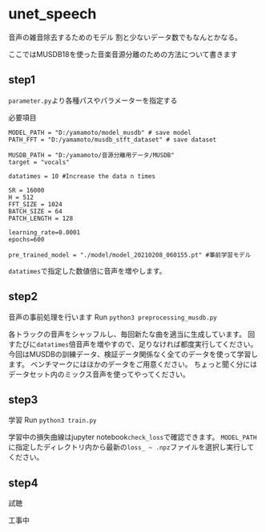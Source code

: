 # unet_speech

音声の雑音除去するためのモデル
割と少ないデータ数でもなんとかなる。

ここではMUSDB18を使った音楽音源分離のための方法について書きます

## step1
`parameter.py`より各種パスやパラメーターを指定する

必要項目
```
MODEL_PATH = "D:/yamamoto/model_musdb" # save model
PATH_FFT = "D:/yamamoto/musdb_stft_dataset" # save dataset

MUSDB_PATH = "D:/yamamoto/音源分離用データ/MUSDB"
target = "vocals"

datatimes = 10 #Increase the data n times

SR = 16000
H = 512
FFT_SIZE = 1024
BATCH_SIZE = 64
PATCH_LENGTH = 128

learning_rate=0.0001
epochs=600

pre_trained_model = "./model/model_20210208_060155.pt" #事前学習モデル
```
`datatimes`で指定した数値倍に音声を増やします。

## step2
音声の事前処理を行います
Run `python3 preprocessing_musdb.py`

各トラックの音声をシャッフルし、毎回新たな曲を適当に生成しています。
回すたびに`datatimes`倍音声を増やすので、足りなければ都度実行してください。
今回はMUSDBの訓練データ、検証データ関係なく全てのデータを使って学習します。
ベンチマークにはほかのデータをご用意ください。
ちょっと聞く分にはデータセット内のミックス音声を使ってやってください。

## step3
学習
Run `python3 train.py`

学習中の損失曲線はjupyter notebook`check_loss`で確認できます。
`MODEL_PATH`に指定したディレクトリ内から最新の`loss_ ~ .npz`ファイルを選択し実行してください。

## step4
試聴

工事中
